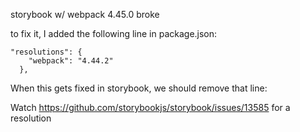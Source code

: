 storybook w/ webpack 4.45.0 broke

to fix it, I added the following line in package.json:

```
"resolutions": {
    "webpack": "4.44.2"
  },
```

When this gets fixed in storybook, we should remove that line:

Watch https://github.com/storybookjs/storybook/issues/13585 for a resolution